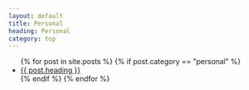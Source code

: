 ```yaml
---
layout: default
title: Personal
heading: Personal
category: top
---
```

<ul>
{% for post in site.posts %}
{% if post.category == "personal" %}
  <li><a href="{{ post.url }}">{{ post.heading }}</a></li>
{% endif %}
{% endfor %}
</ul>
